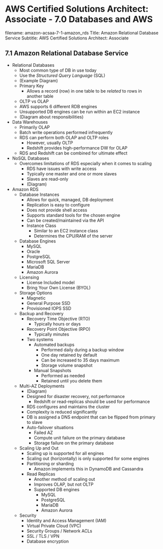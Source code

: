 AWS Certified Solutions Architect: Associate - 7.0 Databases and AWS
============================================================

filename: amazon-acsaa-7-1-amazon_rds
Title: Amazon Relational Database Service
Subtitle: AWS Certified Solutions Architect: Associate

7.1 Amazon Relational Database Service
------------------------------------------------------------

* Relational Databases
	+ Most common type of DB in use today
	+ Use the *Structured Query Language* (SQL)
	+ (Example Diagram)
	+ Primary Key
		- Allows a record (row) in one table to be *related* to rows in another table
	+ OLTP vs OLAP
	+ AWS supports 6 different RDB engines
	+ Unsupported DB engines can be run within an EC2 instance
	+ (Diagram about responsibilities)
* Data Warehouses
	+ Primarily OLAP
	+ Batch write operations performed infrequently
	+ RDS can perform both OLAP and OLTP roles
		- However, usually OLTP
		- Redshift provides high-performance DW for OLAP
	+ RDS and Redshift can be combined for ultimate effect
* NoSQL Databases
	+ Overcomes limitations of RDS especially when it comes to scaling
		- RDS have issues with write access
		- Typically one master and one or more slaves
		- Slaves are read-only
		- (Diagram)
* Amazon RDS
	+ Database Instances
		- Allows for quick, managed, DB deployment
		- Replication is easy to configure
		- Does not provide shell access
		- Supports standard tools for the chosen engine
		- Can be created/maintained via the API
		- Instance Class
			+ Similar to an EC2 instance class
			+ Determines the CPU/RAM of the server
	+ Database Engines
		- MySQL
		- Oracle
		- PostgreSQL
		- Microsoft SQL Server
		- MariaDB
		- Amazon Aurora
	+ Licensing
		- License Included model
		- Bring Your Own License (BYOL)
	+ Storage Options
		- Magnetic
		- General Purpose SSD
		- Provisioned IOPS SSD
	+ Backup and Recovery
		- Recovery Time Objective (RTO)
			+ Typically hours or days
		- Recovery Point Objective (RPO)
			+ Typically minutes
		- Two systems
			+ Automated backups
				- Performed daily during a backup window
				- One day retained by default
				- Can be increased to 35 days maximum
				- Storage volume snapshot
			+ Manual Snapshots
				- Performed as needed
				- Retained until you delete them
	+ Multi-AZ Deployments
		- (Diagram)
		- Designed for disaster recovery, not performance
			+ Redshift or read-replicas should be used for performance
		- RDS configures and maintains the cluster
		- Complexity is reduced significantly
		- DB is assigned a DNS endpoint that can be flipped
		  from primary to slave
		- Auto-failover situations
			+ Failed AZ
			+ Compute unit failure on the primary database
			+ Storage failure on the primary database
	+ Scaling Up and Out
		- Scaling up is supported for all engines
		- Scaling out (horizontally) is only supported for some engines
		- Partitioning or sharding
			+ Amazon implements this in DynamoDB and Cassandra
		- Read Replicas
			+ Another method of scaling out
			+ Improves OLAP, but not OLTP
			+ Supported DB engines
				- MySQL
				- PostgreSQL
				- MariaDB
				- Amazon Aurora
	+ Security
		- Identity and Access Management (IAM)
		- Virtual Private Cloud (VPC)
		- Security Groups / Network ACLs
		- SSL / TLS / VPN
		- Database encryption